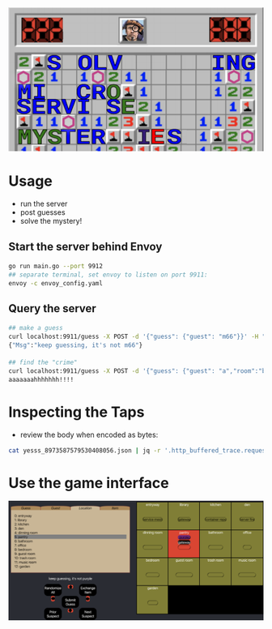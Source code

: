 

![header](img/mashup.png)

# Usage

- run the server
- post guesses
- solve the mystery!

## Start the server behind Envoy
```bash
go run main.go --port 9912
## separate terminal, set envoy to listen on port 9911:
envoy -c envoy_config.yaml
```

## Query the server
```bash
## make a guess
curl localhost:9911/guess -X POST -d '{"guess": {"guest": "m66"}}' -H "Content-Type: application/json"
{"Msg":"keep guessing, it's not m66"}

## find the "crime"
curl localhost:9911/guess -X POST -d '{"guess": {"guest": "a","room":"b","object":"c"}}' -H "Content-Type: application/json"
aaaaaaahhhhhhh!!!! 
```

# Inspecting the Taps

- review the body when encoded as bytes:

```bash
cat yesss_8973587579530408056.json | jq -r '.http_buffered_trace.request.body.as_bytes' | base64 -d
```

# Use the game interface

![game-screen](img/game-screen.png)